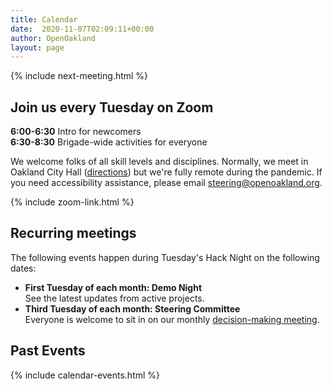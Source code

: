 ```yaml
---
title: Calendar
date:  2020-11-07T02:09:11+00:00
author: OpenOakland
layout: page
---
```


{% include next-meeting.html %}

## Join us every Tuesday on Zoom

**6:00-6:30** Intro for newcomers  
**6:30-8:30** Brigade-wide activities for everyone

We welcome folks of all skill levels and disciplines. Normally, we meet in Oakland City Hall ([directions](https://goo.gl/maps/YTNkpZcb7Sy936w88)) but we're fully remote during the pandemic. If you need accessibility assistance, please email steering@openoakland.org.

{% include zoom-link.html %}

## Recurring meetings
The following events happen during Tuesday's Hack Night on the following dates:

- **First Tuesday of each month: Demo Night**  
See the latest updates from active projects.  
- **Third Tuesday of each month: Steering Committee**  
Everyone is welcome to sit in on our monthly [decision-making meeting](/how-we-work).   


## Past Events

{% include calendar-events.html %}
